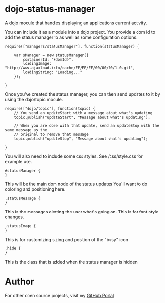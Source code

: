 dojo-status-manager
=================

A dojo module that handles displaying an applications current activity.

You can include it as a module into a dojo project. You provide a dom id to add the status manager to as well as some configuration options.

    require(["managers/statusManager"], function(statusManager) {
        
        var sManager = new statusManager({
            containerId: "{domId}",
            loadingImage: "http://www.ajaxload.info/cache/FF/FF/FF/00/00/00/1-0.gif",
            loadingString: "Loading..."
        });
        
    }


Once you've created the status manager, you can then send updates to it by using the dojo/topic module.

    require(["dojo/topic"], function(topic) {
        // You send an updateStart with a message about what's updating
        topic.publish("updateStart", "Message about what's updating");
        
        // When you are done with that update, send an updateStop with the same message as the
        // original to remove that message
        topic.publish("updateStop", "Message about what's updating");        
        
    }

You will also need to include some css styles. See /css/style.css for example use.

    #statusManager {
    }
    
This will be the main dom node of the status updates You'll want to do coloring and positioning here.
    
    .statusMessage {
    }
    
This is the messages alerting the user what's going on. This is for font style changes.

    .statusImage {
    }
    
This is for customizing sizing and position of the "busy" icon
    
    .hide {
    }
    
This is the class that is added when the status manager is hidden


Author
=================
For other open source projects, visit my [GitHub Portal](http://edwardhinkle.com)
